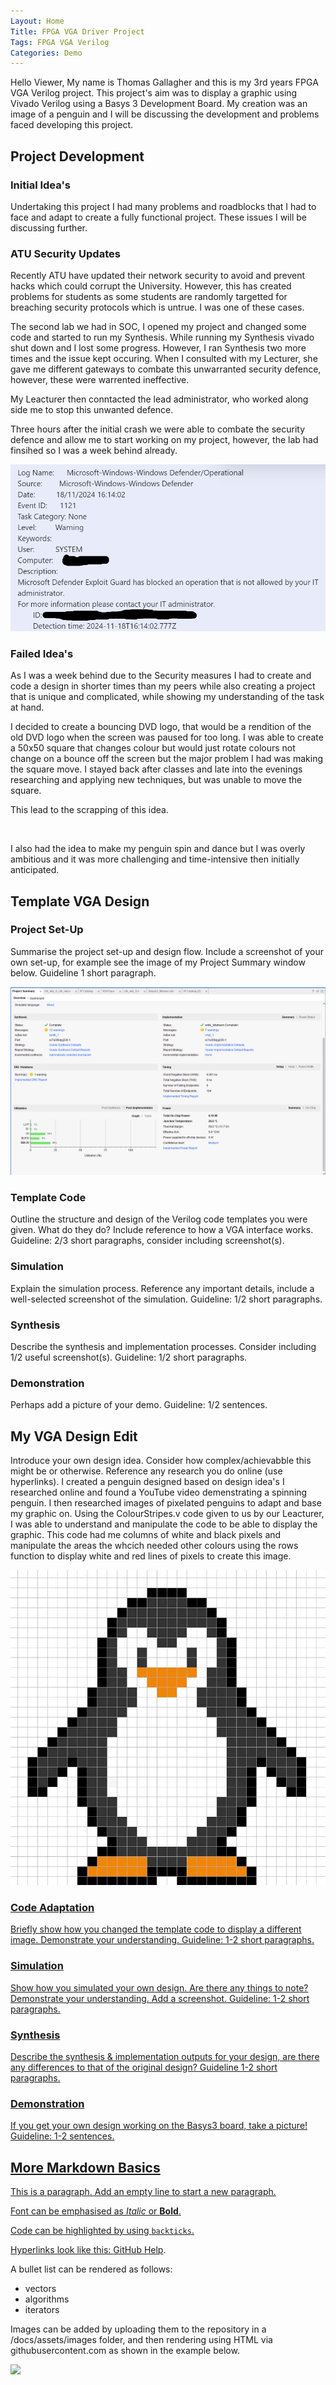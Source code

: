 ```yaml
---
Layout: Home
Title: FPGA VGA Driver Project
Tags: FPGA VGA Verilog
Categories: Demo
---
```


Hello Viewer, My name is Thomas Gallagher and this is my 3rd years FPGA VGA Verilog project. This project's aim was to display a graphic using Vivado Verilog using a Basys 3 Development Board. My creation was an image of a penguin and I will be discussing the development and problems faced developing this project.

## **Project Development**
### **Initial Idea's**
Undertaking this project I had many problems and roadblocks that I had to face and adapt to create a fully functional project. These issues I will be discussing further.

### **ATU Security Updates**
Recently ATU have updated their network security to avoid and prevent hacks which could corrupt the University. However, this has created problems for students as some students are randomly targetted for breaching security protocols which is untrue. I was one of these cases. 

The second lab we had in SOC, I opened my project and changed some code and started to run my Synthesis. While running my Synthesis vivado shut down and I lost some progress. However, I ran Synthesis two more times and the issue kept occuring. When I consulted with my Lecturer, she gave me different gateways to combate this unwarranted security defence, however, these were warrented ineffective. 

My Leacturer then conntacted the lead administrator, who worked along side me to stop this unwanted defence. 

Three hours after the initial crash we were able to combate the security defence and allow me to start working on my project, however, the lab had finsihed so I was a week behind already.

<img src ="Screenshot 2024-11-29 134949.png"> 

### **Failed Idea's**

As I was a week behind due to the Security measures I had to create and code a design in shorter times than my peers while also creating a project that is unique and complicated, while showing my understanding of the task at hand. 

I decided to create a bouncing DVD logo, that would be a rendition of the old DVD logo when the screen was paused for too long. I was able to create a 50x50 square that changes colour but would just rotate colours not change on a bounce off the screen but the major problem I had was making the square move. I stayed back after classes and late into the evenings researching and applying new techniques, but was unable to move the square.

This lead to the scrapping of this idea. 

<img src="">

I also had the idea to make my penguin spin and dance but I was overly ambitious and it was more challenging and time-intensive then initially anticipated. 

## **Template VGA Design**
### **Project Set-Up**
Summarise the project set-up and design flow. Include a screenshot of your own set-up, for example see the image of my Project Summary window below. Guideline 1 short paragraph.

<img src="Screenshot 2024-11-11 171309.png">

### **Template Code**
Outline the structure and design of the Verilog code templates you were given. What do they do? Include reference to how a VGA interface works. Guideline: 2/3 short paragraphs, consider including screenshot(s).
### **Simulation**
Explain the simulation process. Reference any important details, include a well-selected screenshot of the simulation. Guideline: 1/2 short paragraphs.
### **Synthesis**
Describe the synthesis and implementation processes. Consider including 1/2 useful screenshot(s). Guideline: 1/2 short paragraphs.
### **Demonstration**
Perhaps add a picture of your demo. Guideline: 1/2 sentences.

## **My VGA Design Edit**
Introduce your own design idea. Consider how complex/achievabble this might be or otherwise. Reference any research you do online (use hyperlinks).
I created a penguin designed based on design idea's I researched online and found a YouTube video demenstrating a spinning penguin. I then researched images of pixelated penguins to adapt and base my graphic on. Using the ColourStripes.v code given to us by our Leacturer, I was able to understand and manipulate the code to be able to display the graphic. This code had me columns of white and black pixels and manipulate the areas the whcich needed other colours using the rows function to display white and red lines of pixels to create this image. 

<a href="https://youtube.com/shorts/Bjjqv0e9A6A?si=gxAfeC34kaNy-xQb"> 
<img src="IMG_5611.jpeg">
  
### **Code Adaptation**
Briefly show how you changed the template code to display a different image. Demonstrate your understanding. Guideline: 1-2 short paragraphs.
### **Simulation**
Show how you simulated your own design. Are there any things to note? Demonstrate your understanding. Add a screenshot. Guideline: 1-2 short paragraphs.
### **Synthesis**
Describe the synthesis & implementation outputs for your design, are there any differences to that of the original design? Guideline 1-2 short paragraphs.
### **Demonstration**
If you get your own design working on the Basys3 board, take a picture! Guideline: 1-2 sentences.

## **More Markdown Basics**
This is a paragraph. Add an empty line to start a new paragraph.

Font can be emphasised as *Italic* or **Bold**.

Code can be highlighted by using `backticks`.

Hyperlinks look like this: [GitHub Help](https://help.github.com/).

A bullet list can be rendered as follows:
- vectors
- algorithms
- iterators

Images can be added by uploading them to the repository in a /docs/assets/images folder, and then rendering using HTML via githubusercontent.com as shown in the example below.

<img src="https://raw.githubusercontent.com/melgineer/fpga-vga-verilog/main/docs/assets/images/VGAPrjSrcs.png">
